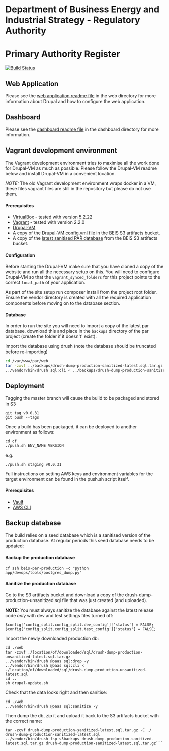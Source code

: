 # Department of Business Energy and Industrial Strategy - Regulatory Authority

# Primary Authority Register

[![Build Status](https://travis-ci.org/UKGovernmentBEIS/beis-primary-authority-register.svg?branch=master)](https://travis-ci.org/UKGovernmentBEIS/beis-primary-authority-register)

## Web Application

Please see the [web application readme file](https://github.com/UKGovernmentBEIS/beis-primary-authority-register/blob/master/web/README.md) in the web directory for more information about Drupal and how to configure the web application.

## Dashboard

Please see the [dashboard readme file](https://github.com/UKGovernmentBEIS/beis-primary-authority-register/blob/master/dashboard/README.md) in the dashboard directory for more information.

## Vagrant development environment

The Vagrant development environment tries to maximise all the work done for Drupal-VM as much as possible. Please follow the Drupal-VM readme below and install Drupal-VM in a convenient location.

*NOTE:* The old Vagrant development environment wraps docker in a VM, these files vagrant files are still in the repository but please do not use them.

#### Prerequisites

* [VirtualBox](https://www.virtualbox.org/wiki/Downloads) - tested with version 5.2.22
* [Vagrant](https://www.vagrantup.com/downloads.html) - tested with version 2.2.0
* [Drupal-VM](https://github.com/kalpaitch/drupal-vm)
* A copy of the [Drupal-VM config.yml file](https://s3.eu-west-2.amazonaws.com/beis-par-artifacts/dev/config.yml) in the BEIS S3 artifacts bucket.
* A copy of the [latest sanitised PAR database](https://s3.eu-west-2.amazonaws.com/beis-par-artifacts/backups/drush-dump-production-sanitized-latest.sql.tar.gz) from the BEIS S3 artifacts bucket.

#### Configuration

Before starting the Drupal-VM make sure that you have cloned a copy of the website and run all the necessary setup on this. You will need to configure Drupal-VM so that the `vagrant_synced_folders` for this project points to the correct `local_path` of your application.

As part of the site setup run composer install from the project root folder.  Ensure the vendor directory is created with all the required application components before moving on to the database section.

#### Database

In order to run the site you will need to import a copy of the latest par database, download this and place in the `backups` directory of the par project (create the folder if it doesn't' exist).

Import the database using drush (note the database should be truncated before re-importing)
```bash
cd /var/www/par/web
tar -zxvf ../backups/drush-dump-production-sanitized-latest.sql.tar.gz ../backups/drush-dump-production-sanitized-latest.sql
../vendor/bin/drush sql:cli < ../backups/drush-dump-production-sanitized-latest.sql
```
    
## Deployment

Tagging the master branch will cause the build to be packaged and stored in S3

    git tag v0.0.31
    git push --tags
    
Once a build has been packaged, it can be deployed to another environment as follows:

    cd cf
    ./push.sh ENV_NAME VERSION
    
e.g.

    ./push.sh staging v0.0.31    
    
Full instructions on setting AWS keys and environment variables for the target environment can be found in the push.sh script itself.

#### Prerequisites

* [Vault](https://www.vaultproject.io/)
* [AWS CLI](https://aws.amazon.com/cli/)

## Backup database

The build relies on a seed database which is a sanitised version of the production database. At regular periods this seed database needs to be updated:

#### Backup the production database
```
cf ssh beis-par-production -c "python app/devops/tools/postgres_dump.py"
```

#### Sanitize the production database
Go to the S3 artifacts bucket and download a copy of the drush-dump-production-unsanitized.sql file that was just created (and uploaded).

**NOTE:** You must always sanitize the database against the latest release code _only_ with dev and test settings files turned off:
```
$config['config_split.config_split.dev_config']['status'] = FALSE;
$config['config_split.config_split.test_config']['status'] = FALSE;
```

Import the newly downloaded production db:
```
cd ./web
tar -zxvf ./location/of/downloaded/sql/drush-dump-production-unsanitized-latest.sql.tar.gz
../vendor/bin/drush @paas sql:drop -y
../vendor/bin/drush @paas sql:cli < ./location/of/downloaded/sql/drush-dump-production-unsanitized-latest.sql
cd ..
sh drupal-update.sh
```

Check that the data looks right and then sanitise:
```
cd ./web
../vendor/bin/drush @paas sql:sanitize -y
```

Then dump the db, zip it and upload it back to the S3 artifacts bucket with the correct name:
```../vendor/bin/drush @paas sql-dump --result-file=./drush-dump-production-sanitized-latest.sql --extra="-O -x"
tar -zcvf drush-dump-production-sanitized-latest.sql.tar.gz -C ./ drush-dump-production-sanitized-latest.sql
../vendor/bin/drush fsp s3backups drush-dump-production-sanitized-latest.sql.tar.gz drush-dump-production-sanitized-latest.sql.tar.gz```
